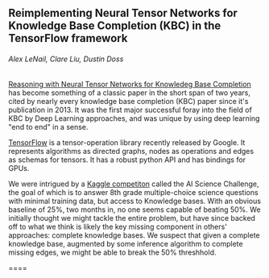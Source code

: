## Reimplementing Neural Tensor Networks for Knowledge Base Completion (KBC) in the TensorFlow framework
###### Alex LeNail, Clare Liu, Dustin Doss

[Reasoning with Neural Tensor Networks for Knowledeg Base Completion](http://papers.nips.cc/paper/5028-reasoning-with-neural-tensor-networks-for-knowledge-base-completion.pdf) has become something of a classic paper in the short span of two years, cited by nearly every knowledge base completion (KBC) paper since it's publication in 2013. It was the first major successful foray into the field of KBC by Deep Learning approaches, and was unique by using deep learning "end to end" in a sense.

[TensorFlow](http://tensorflow.org/) is a tensor-operation library recently released by Google. It represents algorithms as directed graphs, nodes as operations and edges as schemas for tensors. It has a robust python API and has bindings for GPUs.

We were intrigued by a [Kaggle competiton](https://www.kaggle.com/c/the-allen-ai-science-challenge) called the AI Science Challenge, the goal of which is to answer 8th grade multiple-choice science questions with minimal training data, but access to Knowledge bases. With an obvious baseline of 25%, two months in, no one seems capable of beating 50%. We initially thought we might tackle the entire problem, but have since backed off to what we think is likely the key missing component in others' approaches: complete knowledge bases. We suspect that given a complete knowledge base, augmented by some inference algorithm to complete missing edges, we might be able to break the 50% threshhold.




====










